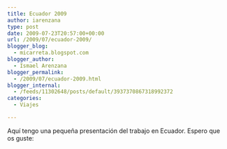 ```yaml
---
title: Ecuador 2009
author: iarenzana
type: post
date: 2009-07-23T20:57:00+00:00
url: /2009/07/ecuador-2009/
blogger_blog:
  - micarreta.blogspot.com
blogger_author:
  - Ismael Arenzana
blogger_permalink:
  - /2009/07/ecuador-2009.html
blogger_internal:
  - /feeds/11302648/posts/default/3937370867318992372
categories:
  - Viajes

---
```

Aquí tengo una pequeña presentación del trabajo en Ecuador. Espero que os guste: